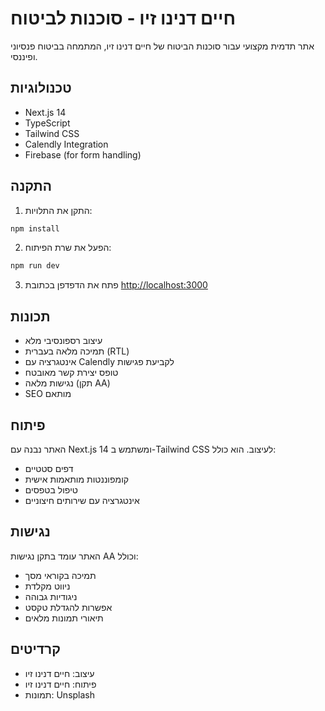 # חיים דנינו זיו - סוכנות לביטוח

אתר תדמית מקצועי עבור סוכנות הביטוח של חיים דנינו זיו, המתמחה בביטוח פנסיוני ופיננסי.

## טכנולוגיות

- Next.js 14
- TypeScript
- Tailwind CSS
- Calendly Integration
- Firebase (for form handling)

## התקנה

1. התקן את התלויות:
```bash
npm install
```

2. הפעל את שרת הפיתוח:
```bash
npm run dev
```

3. פתח את הדפדפן בכתובת [http://localhost:3000](http://localhost:3000)

## תכונות

- עיצוב רספונסיבי מלא
- תמיכה מלאה בעברית (RTL)
- אינטגרציה עם Calendly לקביעת פגישות
- טופס יצירת קשר מאובטח
- נגישות מלאה (תקן AA)
- SEO מותאם

## פיתוח

האתר נבנה עם Next.js 14 ומשתמש ב-Tailwind CSS לעיצוב. הוא כולל:

- דפים סטטיים
- קומפוננטות מותאמות אישית
- טיפול בטפסים
- אינטגרציה עם שירותים חיצוניים

## נגישות

האתר עומד בתקן נגישות AA וכולל:

- תמיכה בקוראי מסך
- ניווט מקלדת
- ניגודיות גבוהה
- אפשרות להגדלת טקסט
- תיאורי תמונות מלאים

## קרדיטים

- עיצוב: חיים דנינו זיו
- פיתוח: חיים דנינו זיו
- תמונות: Unsplash 